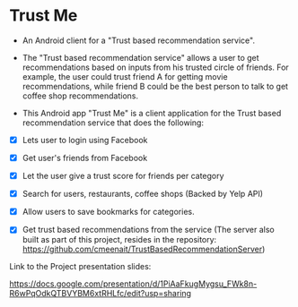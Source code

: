 # Trust Me

- An Android client for a "Trust based recommendation service".
- The "Trust based recommendation service" allows a user to get recommendations based on inputs from his trusted circle 
  of friends. 
  For example, the user could trust friend A for getting movie recommendations, 
  while friend B could be the best person to talk to get coffee shop recommendations. 
  
 - This Android app "Trust Me" is a client application for the Trust based recommendation service that does the following:
  * [X]	Lets user to login using Facebook
  * [X] Get user's friends from Facebook
  * [X] Let the user give a trust score for friends per category
  * [X] Search for users, restaurants, coffee shops (Backed by Yelp API)
  * [X] Allow users to save bookmarks for categories. 
  * [X] Get trust based recommendations from the service (The server also built as part of this project, 
        resides in the repository: https://github.com/cmeenait/TrustBasedRecommendationServer)
   
        
Link to the Project presentation slides:

https://docs.google.com/presentation/d/1PiAaFkugMygsu_FWk8n-R6wPqOdkQTBVYBM6xtRHLfc/edit?usp=sharing
    
    

